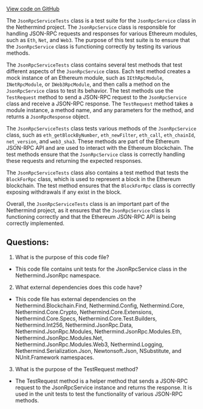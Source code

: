 [View code on GitHub](https://github.com/nethermindeth/nethermind/Nethermind.JsonRpc.Test/JsonRpcServiceTests.cs)

The `JsonRpcServiceTests` class is a test suite for the `JsonRpcService` class in the Nethermind project. The `JsonRpcService` class is responsible for handling JSON-RPC requests and responses for various Ethereum modules, such as `Eth`, `Net`, and `Web3`. The purpose of this test suite is to ensure that the `JsonRpcService` class is functioning correctly by testing its various methods.

The `JsonRpcServiceTests` class contains several test methods that test different aspects of the `JsonRpcService` class. Each test method creates a mock instance of an Ethereum module, such as `IEthRpcModule`, `INetRpcModule`, or `IWeb3RpcModule`, and then calls a method on the `JsonRpcService` class to test its behavior. The test methods use the `TestRequest` method to send a JSON-RPC request to the `JsonRpcService` class and receive a JSON-RPC response. The `TestRequest` method takes a module instance, a method name, and any parameters for the method, and returns a `JsonRpcResponse` object.

The `JsonRpcServiceTests` class tests various methods of the `JsonRpcService` class, such as `eth_getBlockByNumber`, `eth_newFilter`, `eth_call`, `eth_chainId`, `net_version`, and `web3_sha3`. These methods are part of the Ethereum JSON-RPC API and are used to interact with the Ethereum blockchain. The test methods ensure that the `JsonRpcService` class is correctly handling these requests and returning the expected responses.

The `JsonRpcServiceTests` class also contains a test method that tests the `BlockForRpc` class, which is used to represent a block in the Ethereum blockchain. The test method ensures that the `BlockForRpc` class is correctly exposing withdrawals if any exist in the block.

Overall, the `JsonRpcServiceTests` class is an important part of the Nethermind project, as it ensures that the `JsonRpcService` class is functioning correctly and that the Ethereum JSON-RPC API is being correctly implemented.
## Questions: 
 1. What is the purpose of this code file?
- This code file contains unit tests for the JsonRpcService class in the Nethermind.JsonRpc namespace.

2. What external dependencies does this code have?
- This code file has external dependencies on the Nethermind.Blockchain.Find, Nethermind.Config, Nethermind.Core, Nethermind.Core.Crypto, Nethermind.Core.Extensions, Nethermind.Core.Specs, Nethermind.Core.Test.Builders, Nethermind.Int256, Nethermind.JsonRpc.Data, Nethermind.JsonRpc.Modules, Nethermind.JsonRpc.Modules.Eth, Nethermind.JsonRpc.Modules.Net, Nethermind.JsonRpc.Modules.Web3, Nethermind.Logging, Nethermind.Serialization.Json, Newtonsoft.Json, NSubstitute, and NUnit.Framework namespaces.

3. What is the purpose of the TestRequest method?
- The TestRequest method is a helper method that sends a JSON-RPC request to the JsonRpcService instance and returns the response. It is used in the unit tests to test the functionality of various JSON-RPC methods.